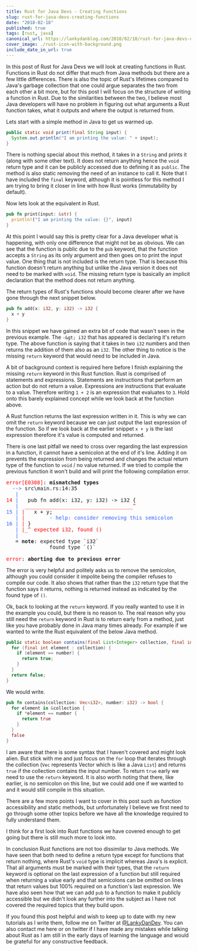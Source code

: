 ```yaml
---
title: Rust for Java Devs - Creating Functions
slug: rust-for-java-devs-creating-functions
date: "2018-02-18"
published: true
tags: [rust, java]
canonical_url: https://lankydanblog.com/2018/02/18/rust-for-java-devs-creating-functions/
cover_image: ./rust-icon-with-background.png
include_date_in_url: true
---
```


In this post of Rust for Java Devs we will look at creating functions in Rust. Functions in Rust do not differ that much from Java methods but there are a few little differences. There is also the topic of Rust's lifetimes compared to Java's garbage collection that one could argue separates the two from each other a bit more, but for this post I will focus on the structure of writing a function in Rust. Due to the similarities between the two, I believe most Java developers will have no problem in figuring out what arguments a Rust function takes, what it outputs and where the output is returned from.

Lets start with a simple method in Java to get us warmed up.

```java
public static void print(final String input) {
  System.out.println("I am printing the value: " + input);
}
```

There is nothing special about this method, it takes in a `String` and prints it (along with some other text). It does not return anything hence the `void` return type and it can be publicly accessed due to defining it as `public`. The method is also static removing the need of an instance to call it. Note that I have included the `final` keyword, although it is pointless for this method I am trying to bring it closer in line with how Rust works (immutability by default).

Now lets look at the equivalent in Rust.

```rust
pub fn print(input: &str) {
  println!("I am printing the value: {}", input)
}
```

At this point I would say this is pretty clear for a Java developer what is happening, with only one difference that might not be as obvious. We can see that the function is public due to the `pub` keyword, that the function accepts a `String` as its only argument and then goes on to print the input value. One thing that is not included is the return type. That is because this function doesn't return anything but unlike the Java version it does not need to be marked with `void`. The missing return type is basically an implicit declaration that the method does not return anything.

The return types of Rust's functions should become clearer after we have gone through the next snippet below.

```rust
pub fn add(x: i32, y: i32) -> i32 {
  x + y
}
```

In this snippet we have gained an extra bit of code that wasn't seen in the previous example. The `-&gt; i32` that has appeared is declaring it's return type. The above function is saying that it takes in two `i32` numbers and then returns the addition of them also as an `i32`. The other thing to notice is the missing `return` keyword that would need to be included in Java.

A bit of background context is required here before I finish explaining the missing `return` keyword in this Rust function. Rust is comprised of statements and expressions. Statements are instructions that perform an action but do not return a value. Expressions are instructions that evaluate to a value. Therefore writing `1 + 2` is an expression that evaluates to `3`. Hold onto this barely explained concept while we look back at the function above.

A Rust function returns the last expression written in it. This is why we can omit the `return` keyword because we can just output the last expression of the function. So if we look back at the earlier snippet `x + y` is the last expression therefore it's value is computed and returned.

There is one last pitfall we need to cross over regarding the last expression in a function, it cannot have a semicolon at the end of it's line. Adding it on prevents the expression from being returned and changes the actual return type of the function to `void` / no value returned. If we tried to compile the previous function it won't build and will print the following compilation error.

<pre class="language-text"><span style="color:#ff0000;">error[E0308]</span>: <strong>mismatched types</strong>
  <span style="color:#3366ff;">--&gt;</span> src\main.rs:14:35
   <span style="color:#3366ff;">|</span>
<span style="color:#ff0000;">14</span> <span style="color:#3366ff;">|</span>   pub fn add(x: i32, y: i32) -&gt; i32 {
   <span style="color:#3366ff;">|</span>  <span style="color:#ff0000;">___________________________________^</span>
<span style="color:#3366ff;">15</span> <span style="color:#3366ff;">|</span> <span style="color:#ff0000;">|</span>   x + y;
   <span style="color:#3366ff;">|</span> <span style="color:#ff0000;">|</span>        <span style="color:#3366ff;">- help: consider removing this semicolon</span>
<span style="color:#3366ff;">16</span> <span style="color:#3366ff;">|</span> <span style="color:#ff0000;">|</span> }
   <span style="color:#3366ff;">|</span> <span style="color:#ff0000;">|_^ expected i32, found ()</span>
   <span style="color:#3366ff;">|</span>
   = <strong>note</strong>: expected type `i32`
              found type `()`

<span style="color:#ff0000;">error</span>: <strong>aborting due to previous error
</strong></pre>

The error is very helpful and politely asks us to remove the semicolon, although you could consider it impolite being the compiler refuses to compile our code. It also shows that rather than the `i32` return type that the function says it returns, nothing is returned instead as indicated by the found type of `()`.

Ok, back to looking at the `return` keyword. If you really wanted to use it in the example you could, but there is no reason to. The real reason why you still need the `return` keyword in Rust is to return early from a method, just like you have probably done in Java many times already. For example if we wanted to write the Rust equivalent of the below Java method.

```java
public static boolean contains(final List<Integer> collection, final int number) {
  for (final int element : collection) {
    if (element == number) {
      return true;
    }
  }
  return false;
}
```

We would write.

```rust
pub fn contains(collection: Vec<i32>, number: i32) -> bool {
  for element in &collection {
    if *element == number {
      return true
    }
  }
  false
}
```

I am aware that there is some syntax that I haven't covered and might look alien. But stick with me and just focus on the `for` loop that iterates through the collection (`Vec` represents Vector which is like a Java `List`) and returns `true` if the collection contains the input number. To return `true` early we need to use the `return` keyword. It is also worth noting that there, like earlier, is no semicolon on this line, but we could add one if we wanted to and it would still compile in this situation.

There are a few more points I want to cover in this post such as function accessibility and static methods, but unfortunately I believe we first need to go through some other topics before we have all the knowledge required to fully understand them.

I think for a first look into Rust functions we have covered enough to get going but there is still much more to look into.

In conclusion Rust functions are not too dissimilar to Java methods. We have seen that both need to define a return type except for functions that return nothing, where Rust's `void` type is implicit whereas Java's is explicit. That all arguments must be marked with their types, that the `return` keyword is optional on the last expression of a function but still required when returning a value early and that semicolons can be omitted on lines that return values but 100% required on a function's last expression. We have also seen how that we can add `pub` to a function to make it publicly accessible but we didn't look any further into the subject as I have not covered the required topics that they build upon.

If you found this post helpful and wish to keep up to date with my new tutorials as I write them, follow me on Twitter at [@LankyDanDev](https://twitter.com/LankyDanDev). You can also contact me here or on twitter if I have made any mistakes while talking about Rust as I am still in the early days of learning the language and would be grateful for any constructive feedback.
